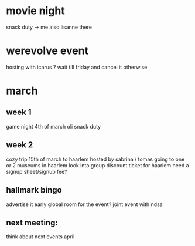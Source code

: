 # movie night
snack duty -> me
also lisanne there

# werevolve event
hosting with icarus ?
wait till friday and cancel it otherwise 

# march
## week 1
game night 4th of march 
oli snack duty 

## week 2
cozy trip 15th of march to haarlem hosted by sabrina / tomas 
going to one or 2 museums in haarlem 
look into group discount ticket for haarlem 
need a signup sheet/signup fee? 

## hallmark bingo
advertise it early 
global room for the event?
joint event with ndsa 

## next meeting:
think about next events april 
